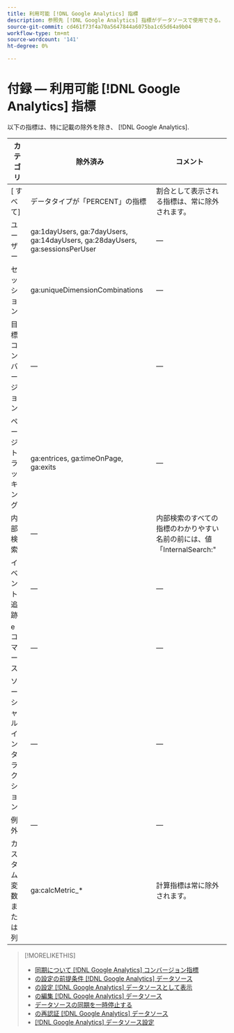 ```yaml
---
title: 利用可能 [!DNL Google Analytics] 指標
description: 参照先 [!DNL Google Analytics] 指標がデータソースで使用できる。
source-git-commit: cd461f73f4a70a5647844a6075ba1c65d64a9b04
workflow-type: tm+mt
source-wordcount: '141'
ht-degree: 0%

---
```


# 付録 — 利用可能 [!DNL Google Analytics] 指標

以下の指標は、特に記載の除外を除き、 [!DNL Google Analytics].

<!-- Notes as FYI to self:
>[!NOTE]
>
>* For some of these metrics, [!DNL Google] assigns the friendly name, and the name is consistent. For some metrics, the advertiser assigns the friendly name in [!DNL Google Analytics], and the name has a dynamic value.
>* Some metrics are assigned at the property level, and others are assigned at the view level.
-->

| カテゴリ | 除外済み | コメント |
| ---- | ---- | ---- |
| \[ すべて\] | データタイプが「PERCENT」の指標 | 割合として表示される指標は、常に除外されます。 |
| ユーザー | ga:1dayUsers, ga:7dayUsers, ga:14dayUsers, ga:28dayUsers, ga:sessionsPerUser | — |
| セッション | ga:uniqueDimensionCombinations | — |
| 目標コンバージョン | — | — |
| ページトラッキング | ga:entrices, ga:timeOnPage, ga:exits | — |
| 内部検索 | — | 内部検索のすべての指標のわかりやすい名前の前には、値「InternalSearch:&quot; |
| イベント追跡 | — | — |
| e コマース | — | — |
| ソーシャルインタラクション | — | — |
| 例外 | — | — |
| カスタム変数または列 | ga:calcMetric_* | 計算指標は常に除外されます。 |

>[!MORELIKETHIS]
>
>* [同期について [!DNL Google Analytics] コンバージョン指標](data-source-about.md)
>* [の設定の前提条件 [!DNL Google Analytics] データソース](data-source-prerequisites.md)
>* [の設定 [!DNL Google Analytics] データソースとして表示](data-source-configure.md)
>* [の編集 [!DNL Google Analytics] データソース](data-source-edit.md)
>* [データソースの同期を一時停止する](data-source-pause.md)
>* [の再認証 [!DNL Google Analytics] データソース](data-source-reauthenticate.md)
>* [[!DNL Google Analytics] データソース設定](data-source-settings.md)

